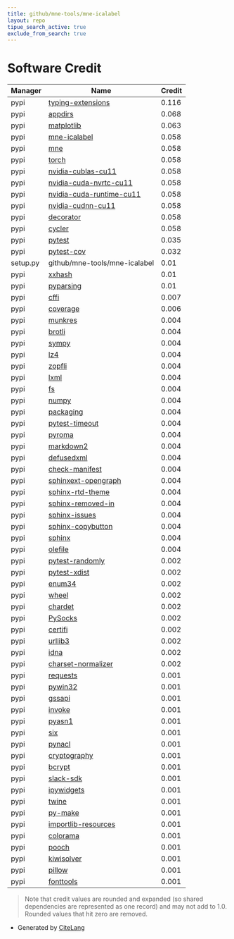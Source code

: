 ```yaml
---
title: github/mne-tools/mne-icalabel
layout: repo
tipue_search_active: true
exclude_from_search: true
---
```

# Software Credit

|Manager|Name|Credit|
|-------|----|------|
|pypi|[typing-extensions](https://typing.readthedocs.io/)|0.116|
|pypi|[appdirs](http://github.com/ActiveState/appdirs)|0.068|
|pypi|[matplotlib](https://matplotlib.org)|0.063|
|pypi|[mne-icalabel](https://mne.tools/mne-icalabel/dev/index.html)|0.058|
|pypi|[mne](https://mne.tools/dev/)|0.058|
|pypi|[torch](https://pytorch.org/)|0.058|
|pypi|[nvidia-cublas-cu11](https://developer.nvidia.com/cuda-zone)|0.058|
|pypi|[nvidia-cuda-nvrtc-cu11](https://developer.nvidia.com/cuda-zone)|0.058|
|pypi|[nvidia-cuda-runtime-cu11](https://developer.nvidia.com/cuda-zone)|0.058|
|pypi|[nvidia-cudnn-cu11](https://developer.nvidia.com/cuda-zone)|0.058|
|pypi|[decorator](https://github.com/micheles/decorator)|0.058|
|pypi|[cycler](https://github.com/matplotlib/cycler)|0.058|
|pypi|[pytest](https://pypi.org/project/pytest)|0.035|
|pypi|[pytest-cov](https://pypi.org/project/pytest-cov)|0.032|
|setup.py|github/mne-tools/mne-icalabel|0.01|
|pypi|[xxhash](https://github.com/ifduyue/python-xxhash)|0.01|
|pypi|[pyparsing](https://pypi.org/project/pyparsing)|0.01|
|pypi|[cffi](https://pypi.org/project/cffi)|0.007|
|pypi|[coverage](https://pypi.org/project/coverage)|0.006|
|pypi|[munkres](https://software.clapper.org/munkres/)|0.004|
|pypi|[brotli](https://github.com/google/brotli)|0.004|
|pypi|[sympy](https://sympy.org)|0.004|
|pypi|[lz4](https://github.com/python-lz4/python-lz4)|0.004|
|pypi|[zopfli](https://pypi.org/project/zopfli)|0.004|
|pypi|[lxml](https://pypi.org/project/lxml)|0.004|
|pypi|[fs](https://pypi.org/project/fs)|0.004|
|pypi|[numpy](https://pypi.org/project/numpy)|0.004|
|pypi|[packaging](https://github.com/pypa/packaging)|0.004|
|pypi|[pytest-timeout](https://pypi.org/project/pytest-timeout)|0.004|
|pypi|[pyroma](https://pypi.org/project/pyroma)|0.004|
|pypi|[markdown2](https://pypi.org/project/markdown2)|0.004|
|pypi|[defusedxml](https://pypi.org/project/defusedxml)|0.004|
|pypi|[check-manifest](https://pypi.org/project/check-manifest)|0.004|
|pypi|[sphinxext-opengraph](https://pypi.org/project/sphinxext-opengraph)|0.004|
|pypi|[sphinx-rtd-theme](https://pypi.org/project/sphinx-rtd-theme)|0.004|
|pypi|[sphinx-removed-in](https://pypi.org/project/sphinx-removed-in)|0.004|
|pypi|[sphinx-issues](https://pypi.org/project/sphinx-issues)|0.004|
|pypi|[sphinx-copybutton](https://pypi.org/project/sphinx-copybutton)|0.004|
|pypi|[sphinx](https://pypi.org/project/sphinx)|0.004|
|pypi|[olefile](https://pypi.org/project/olefile)|0.004|
|pypi|[pytest-randomly](https://pypi.org/project/pytest-randomly)|0.002|
|pypi|[pytest-xdist](https://pypi.org/project/pytest-xdist)|0.002|
|pypi|[enum34](https://pypi.org/project/enum34)|0.002|
|pypi|[wheel](https://github.com/pypa/wheel)|0.002|
|pypi|[chardet](https://pypi.org/project/chardet)|0.002|
|pypi|[PySocks](https://pypi.org/project/PySocks)|0.002|
|pypi|[certifi](https://pypi.org/project/certifi)|0.002|
|pypi|[urllib3](https://pypi.org/project/urllib3)|0.002|
|pypi|[idna](https://pypi.org/project/idna)|0.002|
|pypi|[charset-normalizer](https://pypi.org/project/charset-normalizer)|0.002|
|pypi|[requests](https://requests.readthedocs.io)|0.001|
|pypi|[pywin32](https://pypi.org/project/pywin32)|0.001|
|pypi|[gssapi](https://pypi.org/project/gssapi)|0.001|
|pypi|[invoke](https://pypi.org/project/invoke)|0.001|
|pypi|[pyasn1](https://pypi.org/project/pyasn1)|0.001|
|pypi|[six](https://pypi.org/project/six)|0.001|
|pypi|[pynacl](https://pypi.org/project/pynacl)|0.001|
|pypi|[cryptography](https://pypi.org/project/cryptography)|0.001|
|pypi|[bcrypt](https://pypi.org/project/bcrypt)|0.001|
|pypi|[slack-sdk](https://pypi.org/project/slack-sdk)|0.001|
|pypi|[ipywidgets](https://pypi.org/project/ipywidgets)|0.001|
|pypi|[twine](https://pypi.org/project/twine)|0.001|
|pypi|[py-make](https://pypi.org/project/py-make)|0.001|
|pypi|[importlib-resources](https://pypi.org/project/importlib-resources)|0.001|
|pypi|[colorama](https://pypi.org/project/colorama)|0.001|
|pypi|[pooch](https://github.com/fatiando/pooch)|0.001|
|pypi|[kiwisolver](https://github.com/nucleic/kiwi)|0.001|
|pypi|[pillow](https://python-pillow.org)|0.001|
|pypi|[fonttools](http://github.com/fonttools/fonttools)|0.001|


> Note that credit values are rounded and expanded (so shared dependencies are represented as one record) and may not add to 1.0. Rounded values that hit zero are removed.


- Generated by [CiteLang](https://github.com/vsoch/citelang)
